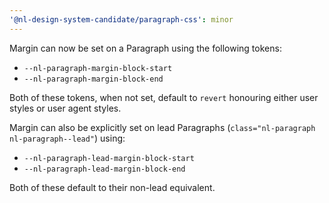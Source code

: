 ```yaml
---
'@nl-design-system-candidate/paragraph-css': minor
---
```


Margin can now be set on a Paragraph using the following tokens:

- `--nl-paragraph-margin-block-start`
- `--nl-paragraph-margin-block-end`

Both of these tokens, when not set, default to `revert` honouring either user styles or user agent styles.

Margin can also be explicitly set on lead Paragraphs (`class="nl-paragraph nl-paragraph--lead"`) using:

- `--nl-paragraph-lead-margin-block-start`
- `--nl-paragraph-lead-margin-block-end`

Both of these default to their non-lead equivalent.

